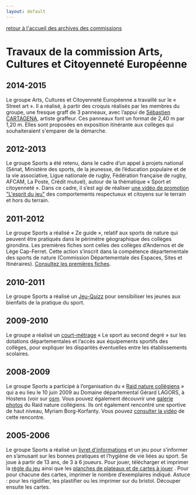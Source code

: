```yaml
---
layout: default
---
```

<div> <a href="../index.html">retour à l'accueil des archives des commissions</a></div>

<h1>Travaux de la commission Arts, Cultures et Citoyenneté Européenne</h1>

<h2>2014-2015</h2>
<div> Le groupe Arts, Cultures et Citoyenneté Européenne a travaillé sur le « Street art ». Il a réalisé, à partir des croquis réalisés par les membres du groupe, une fresque graff de 3 panneaux, avec l’appui de <a href="http://www.graffeur-dock3dc.com/" target="_blank">Sébastien CARTAGENA</a>, artiste graffeur. Ces panneaux font un format de 2,40 m par 1,20 m. Elles sont proposées en exposition itinérante aux collèges qui souhaiteraient s'emparer de la démarche.
</div>
<h2>2012-2013</h2>
<div>
Le groupe Sports a été retenu, dans le cadre d’un appel à projets national (Sénat, Ministère des sports, de la jeunesse, de l’éducation populaire et de la vie associative, Ligue nationale de rugby, Fédération française de rugby, AFCAM, La Poste, Crédit mutuel), autour de la thématique « Sport et citoyenneté ». Dans ce cadre, il s’est agi de réaliser <a href="https://www.youtube.com/watch?v=2YZGiIcxvxE" target="_blank">une vidéo de promotion "L'esprit du jeu"</a> des comportements respectueux et citoyens sur le terrain et hors du terrain.
</div>
<h2>2011-2012</h2>
<div>
Le groupe Sports a réalisé « Ze guide », relatif aux sports de nature qui peuvent être pratiqués dans le périmètre géographique des collèges girondins. Les premières fiches sont celles des collèges d’Andernos et de Lège Cap-Ferret. Cette action s’inscrit dans la compétence départementale des sports de nature (Commission Départementale des Espaces, Sites et Itinéraires). <a href="http://www.gironde.fr/jcms/c_16032/ze-guide-exemple-college-andernos" target="_blank">Consultez les premières fiches</a>.
</div>
<h2>2010-2011</h2>
<div>
Le groupe Sports a réalisé un <a href="http://www.gironde.fr/jcms/c_13343/quizz-cgj-sport-et-sante" target="_new">Jeu-Quizz</a> pour sensibiliser les jeunes aux bienfaits de la pratique du sport.
</div>
<h2>2009-2010</h2>
<div>
Le groupe a réalisé un <a href="https://www.youtube.com/watch?v=tR7v5ymdH08">court-métrage</a> « Le sport au second degré » sur les dotations départementales et l’accès aux équipements sportifs des collèges, pour expliquer les disparités éventuelles entre les établissements scolaires.
</div>
<h2>2008-2009</h2>
<div>
Le groupe Sports a participé à l’organisation du « <a href="http://www.gironde.fr/jcms/c_9190/cgj-commission-sport-2009" target="_blank">Raid nature collégiens</a> » qui a eu lieu le 10 juin 2009 au Domaine départemental Gérard LAGORS, à Hostens (voir sur <a href="http://osm.org/go/b~_QazMB-?layers=T&node=736905926" target="_blank">osm</a>. Vous pouvez également découvrir une <a href="http://cg33.systonic.net/galeries/raid_nature/index.html" target="_blank">galerie photos</a> du Raid nature collégiens. Ils ont également rencontré une sportive de haut niveau, Myriam Borg-Korfanty. Vous pouvez <a href="http://cg33.systonic.net/myriam_borg.htm" target="_blank">consulter la vidéo</a> de cette rencontre.
</div>
<h2>2005-2006</h2>
<div>
Le groupe Sports a réalisé un <a href="http://www.gironde.fr/jcms/c_11966/livret-information" target="_blank">livret d'informations</a> et un jeu pour s’informer en s’amusant sur les bonnes pratiques et l’hygiène de vie liées au sport. Se joue à partir de 13 ans, de 3 à 6 joueurs. Pour jouer, télécharger et imprimer la <a href="http://www.gironde.fr/jcms/c_13509/regle-jeu-sportif" target="_blank">règle du jeu</a> ainsi que les <a href="http://www.gironde.fr/jcms/c_12958/plateau-jeu" target="_blank">planches de plateaux et de cartes à jouer</a> . Pour pour chacune des cartes, imprimer le nombre d’exemplaires indiqué. Astuce : pour les rigidifier, les plastifier ou les imprimer sur du bristol. Découper ensuite les cartes.
</div>